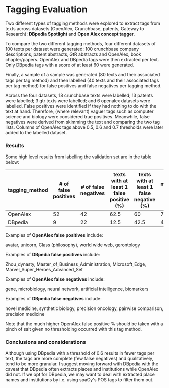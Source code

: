 # Tagging Evaluation

Two different types of tagging methods were explored to extract tags from texts across datasets (OpenAlex, Crunchbase, patents, Gateway to Research): **DBpedia Spotlight** and **Open Alex concept tagger**.

To compare the two different tagging methods, four different datasets of 100 texts per dataset were generated: 100 crunchbase company descriptions, patent abstracts, GtR abstracts and OpenAlex, book chapter/papers. OpenAlex and DBpedia tags were then extracted per text. Only DBpedia tags with a score of at least 60 were generated.

Finally, a sample of a sample was generated (80 texts and their associated tags per tag method) and then labelled (40 texts and their associated tags per tag method) for false positives and false negatives per tagging method.

Across the four datasets, 18 crunchbase texts were labelled; 13 patents were labelled; 3 gtr texts were labelled; and 6 openalex datasets were labelled. False positives were identified if they had nothing to do with the text at hand. Therefore, (where relevant) vaguer tags such as computer science and biology were considered true positives. Meanwhile, false negatives were derived from skimming the text and comparing the two tag lists. Columns of OpenAlex tags above 0.5, 0.6 and 0.7 thresholds were later added to the labelled dataset.

### Results

Some high level results from labelling the validation set are in the table below:

| tagging_method | # of false positives | # of false negatives | texts with at least 1 false positive (%) | texts with at least 1 false negative (%) | median # of tags |
| -------------- | -------------------- | -------------------- | ---------------------------------------- | ---------------------------------------- | ---------------- |
| OpenAlex       | 52                   | 42                   | 62.5                                     | 60                                       | 7                |
| DBpedia        | 9                    | 22                   | 12.5                                     | 42.5                                     | 4                |

Examples of **OpenAlex false positives** include:

avatar, unicorn, Class (philosophy), world wide web, gerontology

Examples of **DBpedia false positives** include:

Zhou_dynasty, Master_of_Business_Administration, Microsoft_Edge, Marvel_Super_Heroes_Advanced_Set

Examples of **OpenAlex false negatives** include:

gene, microbiology, neural network, artificial intelligence, biomarkers

Examples of **DBpedia false negatives** include:

novel medicine, synthetic biology, precision oncology, pairwise comparison, precision medicine

Note that the much higher OpenAlex false positive % should be taken with a pinch of salt given no thresholding occurred with this tag method.

### Conclusions and considerations

Although using DBpedia with a threshold of 0.6 results in fewer tags per text, the tags are more complete (few false negatives) and qualitatively, tend to be more granular. I suggest moving forward with DBpedia with the caveat that DBpedia often extracts places and institutions while OpenAlex did not. If we opt for DBpedia, we may want to deal with extracted place names and institutions by i.e. using spaCy's POS tags to filter them out.
